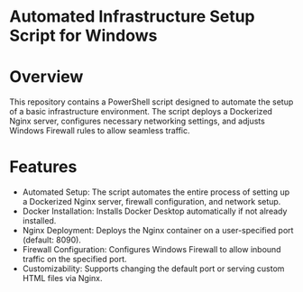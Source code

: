 # Automated Infrastructure Setup Script for Windows
# Overview
This repository contains a PowerShell script designed to automate the setup of a basic infrastructure environment. The script deploys a Dockerized Nginx server, configures necessary networking settings, and adjusts Windows Firewall rules to allow seamless traffic.  
# Features
- Automated Setup: The script automates the entire process of setting up a Dockerized Nginx server, firewall configuration, and network setup.
- Docker Installation: Installs Docker Desktop automatically if not already installed.
- Nginx Deployment: Deploys the Nginx container on a user-specified port (default: 8090).
- Firewall Configuration: Configures Windows Firewall to allow inbound traffic on the specified port.
- Customizability: Supports changing the default port or serving custom HTML files via Nginx.


